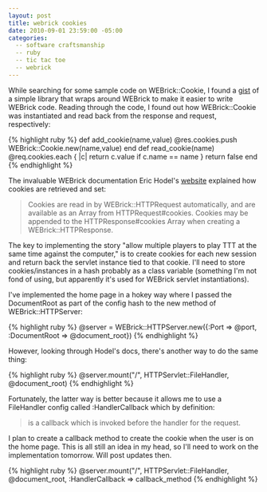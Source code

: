 ```yaml
---
layout: post
title: webrick cookies
date: 2010-09-01 23:59:00 -05:00
categories:
  -- software craftsmanship
  -- ruby
  -- tic tac toe
  -- webrick
---
```


While searching for some sample code on WEBrick::Cookie, I found a [gist](http://gist.github.com/258527) of a simple library that wraps around WEBrick to make it easier to write WEBrick code.  Reading through the code, I found out how WEBrick::Cookie was instantiated and read back from the response and request, respectively:

{% highlight ruby %}
def add_cookie(name,value)
  @res.cookies.push WEBrick::Cookie.new(name,value)
end
def read_cookie(name)
  @req.cookies.each { |c| return c.value if c.name == name }
  return false
end 
{% endhighlight %}

The invaluable WEBrick documentation Eric Hodel's [website]() explained how cookies are retrieved and set:

> Cookies are read in by WEBrick::HTTPRequest automatically, and are available as an Array from HTTPRequest#cookies. Cookies may be appended to the HTTPResponse#cookies Array when creating a WEBrick::HTTPResponse.

The key to implementing the story "allow multiple players to play TTT at the same time against the computer," is to create cookies for each new session and return back the servlet instance tied to that cookie.  I'll need to store cookies/instances in a hash probably as a class variable (something I'm not fond of using, but apparently it's used for WEBrick servlet instantiations).  

I've implemented the home page in a hokey way where I passed the DocumentRoot as part of the config hash to the new method of WEBrick::HTTPServer:

{% highlight ruby %}
@server = WEBrick::HTTPServer.new({:Port => @port, :DocumentRoot => @document_root})
{% endhighlight %}

However, looking through Hodel's docs, there's another way to do the same thing:

{% highlight ruby %}
@server.mount("/", HTTPServlet::FileHandler, @document_root)
{% endhighlight %}

Fortunately, the latter way is better because it allows me to use a FileHandler config called :HandlerCallback which by definition:

> is a callback which is invoked before the handler for the request.

I plan to create a callback method to create the cookie when the user is on the home page.  This is all still an idea in my head, so I'll need to work on the implementation tomorrow.  Will post updates then.

{% highlight ruby %}
@server.mount("/", HTTPServlet::FileHandler, @document_root, :HandlerCallback => callback_method
{% endhighlight %}

